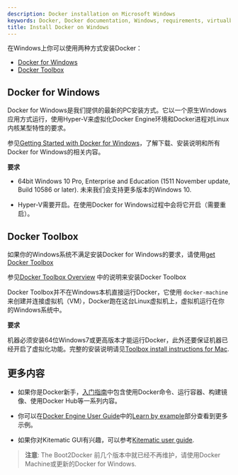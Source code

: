 ```yaml
---
description: Docker installation on Microsoft Windows
keywords: Docker, Docker documentation, Windows, requirements, virtualbox,  boot2docker
title: Install Docker on Windows
---
```


在Windows上你可以使用两种方式安装Docker：

- [Docker for Windows](windows.md#docker-for-windows)
- [Docker Toolbox](windows.md#docker-toolbox)

## Docker for Windows

Docker for Windows是我们提供的最新的PC安装方式。它以一个原生Windows应用方式运行，使用Hyper-V来虚拟化Docker Engine环境和Docker进程对Linux 内核某型特性的要求。

参见[Getting Started with Docker for Windows](/docker-for-windows/)，了解下载、安装说明和所有Docker for Windows的相关内容。

**要求**

* 64bit Windows 10 Pro, Enterprise and Education (1511 November update, Build 10586 or later). 未来我们会支持更多版本的Windows 10.

* Hyper-V需要开启。在使用Docker for Windows过程中会将它开启（需要重启）。

## Docker Toolbox

如果你的Windows系统不满足安装Docker for Windows的要求，请使用<a href="https://www.docker.com/products/docker-toolbox" target="_blank">get Docker Toolbox</a>

参见[Docker Toolbox Overview](/toolbox/overview.md) 中的说明来安装Docker Toolbox

Docker Toolbox并不在Windows本机直接运行Docker，它使用 `docker-machine` 来创建并连接虚拟机（VM），Docker跑在这台Linux虚拟机上，虚拟机运行在你的Windows系统中。

**要求**

机器必须安装64位Windows7或更高版本才能运行Docker，此外还要保证机器已经开启了虚拟化功能。完整的安装说明请见[Toolbox install instructions for Mac](/toolbox/toolbox_install_mac.md).

## 更多内容

* 如果你是Docker新手，[入门指南](../getstarted/index.md)中包含使用Docker命令、运行容器、构建镜像、使用Docker Hub等一系列内容。

* 你可以在[Docker Engine User Guide](../userguide/index.md)中的[Learn by example](../tutorials/index.md)部分查看到更多示例。

* 如果你对Kitematic GUI有兴趣，可以参考[Kitematic user guide](/kitematic/userguide/).

> **注意**: The Boot2Docker 前几个版本中就已经不再维护，请使用Docker Machine或更新的Docker for Windows.